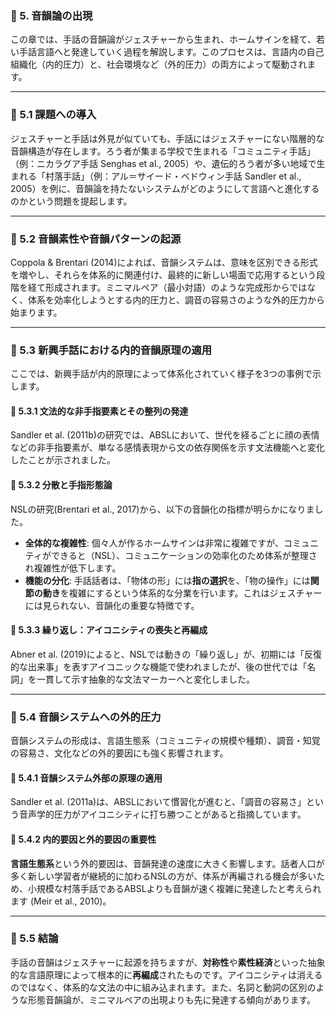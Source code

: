 ### **📘 5. 音韻論の出現**

この章では、手話の音韻論がジェスチャーから生まれ、ホームサインを経て、若い手話言語へと発達していく過程を解説します。このプロセスは、言語内の自己組織化（内的圧力）と、社会環境など（外的圧力）の両方によって駆動されます。

---

### **📘 5.1 課題への導入**

ジェスチャーと手話は外見が似ていても、手話にはジェスチャーにない階層的な音韻構造が存在します。ろう者が集まる学校で生まれる「コミュニティ手話」（例：ニカラグア手話 Senghas et al., 2005）や、遺伝的ろう者が多い地域で生まれる「村落手話」（例：アル＝サイード・ベドウィン手話 Sandler et al., 2005）を例に、音韻論を持たないシステムがどのようにして言語へと進化するのかという問題を提起します。

---

### **📘 5.2 音韻素性や音韻パターンの起源**

Coppola & Brentari (2014)によれば、音韻システムは、意味を区別できる形式を増やし、それらを体系的に関連付け、最終的に新しい場面で応用するという段階を経て形成されます。ミニマルペア（最小対語）のような完成形からではなく、体系を効率化しようとする内的圧力と、調音の容易さのような外的圧力から始まります。

---

### **📘 5.3 新興手話における内的音韻原理の適用**

ここでは、新興手話が内的原理によって体系化されていく様子を3つの事例で示します。

#### **🔹 5.3.1 文法的な非手指要素とその整列の発達**

Sandler et al. (2011b)の研究では、ABSLにおいて、世代を経るごとに顔の表情などの非手指要素が、単なる感情表現から文の依存関係を示す文法機能へと変化したことが示されました。

#### **🔹 5.3.2 分散と手指形態論**

NSLの研究(Brentari et al., 2017)から、以下の音韻化の指標が明らかになりました。

* **全体的な複雑性**: 個々人が作るホームサインは非常に複雑ですが、コミュニティができると（NSL）、コミュニケーションの効率化のため体系が整理され複雑性が低下します。  
* **機能の分化**: 手話話者は、「物体の形」には**指の選択**を、「物の操作」には**関節の動き**を複雑にするという体系的な分業を行います。これはジェスチャーには見られない、音韻化の重要な特徴です。

#### **🔹 5.3.3 繰り返し：アイコニシティの喪失と再編成**

Abner et al. (2019)によると、NSLでは動きの「繰り返し」が、初期には「反復的な出来事」を表すアイコニックな機能で使われましたが、後の世代では「名詞」を一貫して示す抽象的な文法マーカーへと変化しました。

---

### **📘 5.4 音韻システムへの外的圧力**

音韻システムの形成は、言語生態系（コミュニティの規模や種類）、調音・知覚の容易さ、文化などの外的要因にも強く影響されます。

#### **🔹 5.4.1 音韻システム外部の原理の適用**

Sandler et al. (2011a)は、ABSLにおいて慣習化が進むと、「調音の容易さ」という音声学的圧力がアイコニシティに打ち勝つことがあると指摘しています。

#### **🔹 5.4.2 内的要因と外的要因の重要性**

**言語生態系**という外的要因は、音韻発達の速度に大きく影響します。話者人口が多く新しい学習者が継続的に加わるNSLの方が、体系が再編される機会が多いため、小規模な村落手話であるABSLよりも音韻が速く複雑に発達したと考えられます (Meir et al., 2010)。

---

### **📘 5.5 結論**

手話の音韻はジェスチャーに起源を持ちますが、**対称性**や**素性経済**といった抽象的な言語原理によって根本的に**再編成**されたものです。アイコニシティは消えるのではなく、体系的な文法の中に組み込まれます。また、名詞と動詞の区別のような形態音韻論が、ミニマルペアの出現よりも先に発達する傾向があります。